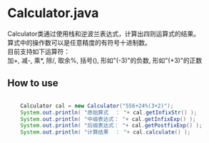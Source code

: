 # Calculator.java

Calculator类通过使用栈和逆波兰表达式，计算出四则运算式的结果。  
算式中的操作数可以是任意精度的有符号十进制数。  
目前支持如下运算符：  
    加+, 减-, 乘*, 除/, 取余%, 括号(), 形如"(-3)"的负数, 形如"(+3)"的正数

## How to use

``` java

    Calculator cal = new Calculator("556+24%(3+2)");
    System.out.println( "原始算式  ： "+ cal.getInfixStr() );
    System.out.println( "中缀表达式： "+ cal.getInfixExp() );
    System.out.println( "后缀表达式： "+ cal.getPostfixExp() );
    System.out.println( "计算结果  ： "+ cal.calculate() );

```

